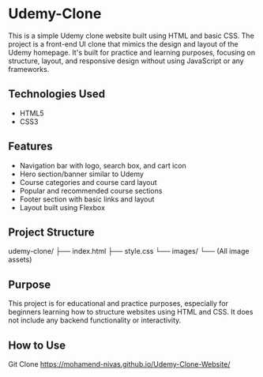 # Udemy-Clone

This is a simple Udemy clone website built using HTML and basic CSS. The project is a front-end UI clone that mimics the design and layout of the Udemy homepage.
It's built for practice and learning purposes, focusing on structure, layout, and responsive design without using JavaScript or any frameworks.

## Technologies Used
- HTML5
- CSS3 

## Features
- Navigation bar with logo, search box, and cart icon
- Hero section/banner similar to Udemy
- Course categories and course card layout
- Popular and recommended course sections
- Footer section with basic links and layout
- Layout built using Flexbox

## Project Structure
udemy-clone/
├── index.html
├── style.css
└── images/
    └── (All image assets)

## Purpose
This project is for educational and practice purposes, especially for beginners learning how to structure websites using HTML and CSS.
It does not include any backend functionality or interactivity.

## How to Use
Git Clone https://mohamend-nivas.github.io/Udemy-Clone-Website/
